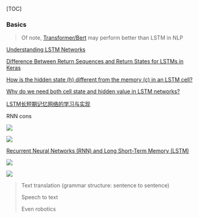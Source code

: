 [TOC]

### Basics

> Of note, [Transformer/Bert](https://mp.weixin.qq.com/s?__biz=MzIyNjM2MzQyNg==&mid=2247488025&idx=1&sn=761b97bb22440741cc6341bf8e437ee8&chksm=e870c354df074a423a65da7b96744cc5b2a25dce619313b506c056a7444d0afc327d8e4ccb5b&mpshare=1&scene=1&srcid=&sharer_sharetime=1577292019089&sharer_shareid=54d7b6bf73b347d381a7bff3f78b99d1&key=d2b333b7fb0e2b74d40f2fd3dc4778a9d57b0f5bc5fb440d1a5938d940588c4f147b5e2b4804d228481fa50be5982449d350781b531bd2619fba011353d2000cd1caa760e4791fbd01d0fc4c2728a27f&ascene=1&uin=NzA3NTE3MTMz&devicetype=Windows+10&version=62070158&lang=en&exportkey=A1O%2BtbThynNesxsMZgt9z0U%3D&pass_ticket=HdMLvtsUXrpjxTMvYQpJFkvsMYM5Q%2Fpxqp%2FBI9freoHRVqnDOq%2BgXtQa7mz52LbH) may perform better than LSTM in NLP



[Understanding LSTM Networks](http://colah.github.io/posts/2015-08-Understanding-LSTMs/)



[Difference Between Return Sequences and Return States for LSTMs in Keras](https://machinelearningmastery.com/return-sequences-and-return-states-for-lstms-in-keras/)

[How is the hidden state (h) different from the memory (c) in an LSTM cell?](https://www.quora.com/How-is-the-hidden-state-h-different-from-the-memory-c-in-an-LSTM-cell)

[Why do we need both cell state and hidden value in LSTM networks?](https://stats.stackexchange.com/a/388954)





[LSTM长短期记忆网络的学习与实现](https://www.youtube.com/watch?v=EC3SvfW0Z_A)

RNN cons

![](https://i.loli.net/2019/12/29/FOubR9P7oAyEe8T.png)





![](https://i.loli.net/2019/12/29/D38bPEdL49eUcBn.png)





[Recurrent Neural Networks (RNN) and Long Short-Term Memory (LSTM)](https://www.youtube.com/watch?v=WCUNPb-5EYI)



![](https://i.loli.net/2019/12/17/NbyUuoOf4ApE2HT.png)

![](https://i.loli.net/2019/12/18/dBM69qkuSZLtPOy.png)

> Text translation (grammar structure: sentence to sentence)
>
> Speech to text
>
> Even robotics 



